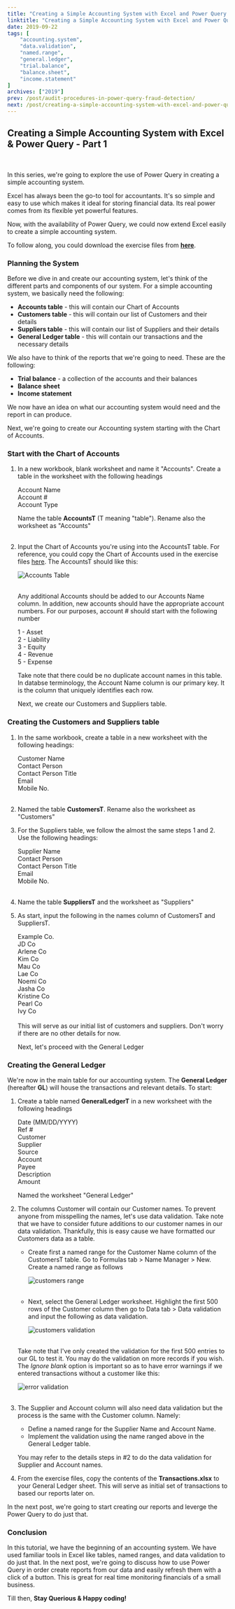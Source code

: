 ```yaml
---
title: "Creating a Simple Accounting System with Excel and Power Query - Part 1"
linktitle: "Creating a Simple Accounting System with Excel and Power Query - Part 1"
date: 2019-09-22
tags: [
    "accounting.system",
    "data.validation",
    "named.range",
    "general.ledger",
    "trial.balance",
    "balance.sheet",
    "income.statement"
]
archives: ["2019"]
prev: /post/audit-procedures-in-power-query-fraud-detection/
next: /post/creating-a-simple-accounting-system-with-excel-and-power-query-p2/
---
```


## Creating a Simple Accounting System with Excel & Power Query - Part 1
<br>

In this series, we're going to explore the use of Power Query in creating a simple accounting system.

Excel has always been the go-to tool for accountants. It's so simple and easy to use which makes it ideal for storing financial data. Its real power comes from its flexible yet powerful features.

Now, with the availability of Power Query, we could now extend Excel easily to create a simple accounting system.

To follow along, you could download the exercise files from **[here](https://github.com/PowerQueryforAccountants/Creating-a-Simple-Accounting-System-with-Excel-and-Power-Query)**.

### Planning the System
Before we dive in and create our accounting system, let's think of the different parts and components of our system. For a simple accounting system, we basically need the following:
    
* **Accounts table** - this will contain our Chart of Accounts
* **Customers table** - this will contain our list of Customers and their details
* **Suppliers table** - this will contain our list of Suppliers and their details
* **General Ledger table** - this will contain our transactions and the necessary details

We also have to think of the reports that we're going to need. These are the following:

* **Trial balance** - a collection of the accounts and their balances
* **Balance sheet**
* **Income statement**

We now have an idea on what our accounting system would need and the report in can produce. 

Next, we're going to create our Accounting system starting with the Chart of Accounts.

### Start with the Chart of Accounts
1. In a new workbook, blank worksheet and name it "Accounts". Create a table in the worksheet with the following headings

    Account Name<br>
    Account #<br>
    Account Type<br>

    Name the table **AccountsT** (T meaning "table"). Rename also the worksheet as "Accounts"
    <br>
    <br>

2. Input the Chart of Accounts you're using into the AccountsT table. For reference, you could copy the Chart of Accounts used in the exercise files [here](https://github.com/PowerQueryforAccountants/Creating-a-Simple-Accounting-System-with-Excel-and-Power-Query). The AccountsT should like this:

    ![Accounts Table](/img/creating-a-simple-accounting-system-with-excel-and-power-query/accounts.png)
    <br>
    <br>


    Any additional Accounts should be added to our Accounts Name column. In addition, new accounts should have the appropriate account numbers. For our purposes, account # should start with the following number

    1 - Asset<br>
    2 - Liability<br>
    3 - Equity<br>
    4 - Revenue<br>
    5 - Expense<br>

    Take note that there could be no duplicate account names in this table. In databse terminology, the Account Name column is our primary key.
    It is the column that uniquely identifies each row. 

    Next, we create our Customers and Suppliers table.

### Creating the Customers and Suppliers table
1. In the same workbook, create a table in a new worksheet with the following headings:

    Customer Name<br>
    Contact Person<br>
    Contact Person Title<br>
    Email<br>
    Mobile No.<br>
    <br>
2. Named the table **CustomersT**. Rename also the worksheet as "Customers"

3. For the Suppliers table, we follow the almost the same steps 1 and 2. Use the following headings:

    Supplier Name<br>
    Contact Person<br>
    Contact Person Title<br>
    Email<br>
    Mobile No.<br>
    <br>
4. Name the table **SuppliersT** and the worksheet as "Suppliers"

5. As start, input the following in the names column of CustomersT and SuppliersT.

    Example Co.<br>
    JD Co<br>
    Arlene Co<br>
    Kim Co<br>
    Mau Co<br>
    Lae Co<br>
    Noemi Co<br>
    Jasha Co<br>
    Kristine Co<br>
    Pearl Co<br>
    Ivy Co<br>
    <br>
    This will serve as our initial list of customers and suppliers. Don't worry if there are no other details for now.

    Next, let's proceed with the General Ledger

### Creating the General Ledger
We're now in the main table for our accounting system. The **General Ledger** (hereafter **GL**) will house the transactions and relevant details. To start:

1. Create a table named **GeneralLedgerT** in a new worksheet with the following headings

    Date (MM/DD/YYYY)<br>
    Ref #<br>
    Customer<br>
    Supplier<br>
    Source<br>
    Account<br>
    Payee<br>
    Description<br>
    Amount<br>

    Named the worksheet "General Ledger"
    <br>

2. The columns Customer will contain our Customer names. To prevent anyone from misspelling the names, let's use data validation. Take note that we have to consider future additions to our customer names in our data validation. Thankfully, this is easy cause we have formatted our Customers data as a table. 
    
    * Create first a named range for the Customer Name column of the CustomersT table. Go to Formulas tab > Name Manager > New. Create a named range as follows

        ![customers range](/img/creating-a-simple-accounting-system-with-excel-and-power-query/customers_rng.png)
        <br>
        <br>

    * Next, select the General Ledger worksheet. Highlight the first 500 rows of the Customer column then go to Data tab > Data validation and input the following as data validation.

        ![customers validation](/img/creating-a-simple-accounting-system-with-excel-and-power-query/customers_validation.png)
        <br>
        <br>

    Take note that I've only created the validation for the first 500 entries to our GL to test it. You may do the validation on more records if you wish. The *Ignore blank* option is important so as to have error warnings if we entered transactions without a customer like this:

    ![error validation](/img/creating-a-simple-accounting-system-with-excel-and-power-query/error_validation.png)
    <br>
    <br>

3. The Supplier and Account column will also need data validation but the process is the same with the Customer column. Namely:

    * Define a named range for the Supplier Name and Account Name.
    * Implement the validation using the name ranged above in the General Ledger table.

    You may refer to the details steps in #2 to do the data validation for Supplier and Account names.
    <br>

4. From the exercise files, copy the contents of the **Transactions.xlsx** to your General Ledger sheet. This will serve as initial set of transactions to based our reports later on.

In the next post, we're going to start creating our reports and leverge the Power Query to do just that.

### Conclusion
In this tutorial, we have the beginning of an accounting system. We have used familiar tools in Excel like tables, named ranges, and data validation to do just that. In the next post, we're going to discuss how to use Power Query in order create reports from our data and easily refresh them with a click of a button. This is great for real time monitoring financials of a small business.

Till then, **Stay Querious & Happy coding!**


